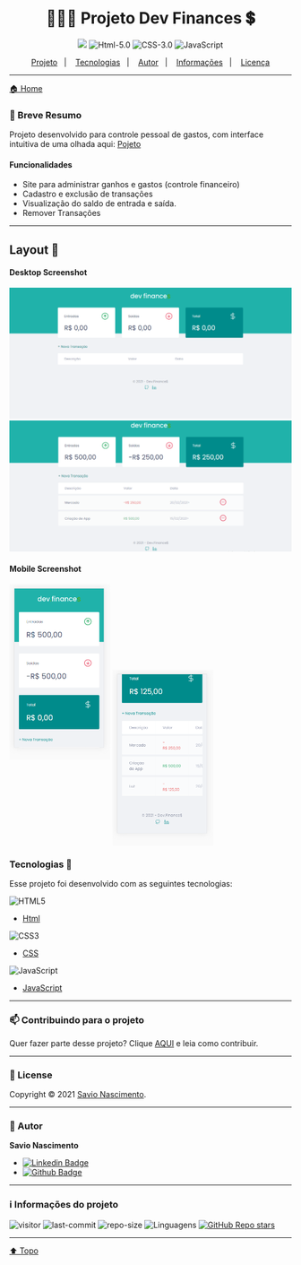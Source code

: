<h1 align="center"> 👨🏽‍💻 Projeto Dev Finances 💲<a id="top"></a> </h1> 

<div align="center">

![](https://img.shields.io/badge/license-MIT-lightseagreen)
![Html-5.0](https://img.shields.io/badge/Html-5.0-F16529?logo=html5&style=flat)
![CSS-3.0](https://img.shields.io/badge/Css-3.0-2965f1?logo=CSS3&style=flat)
![JavaScript](https://img.shields.io/badge/Java-Script-yellow?logo=javascript&style=flat) 

</div>

<p align="center">
    <a href="#Projeto">Projeto</a>&nbsp;&nbsp;&nbsp;|&nbsp;&nbsp;&nbsp;
    <a href="#tecnologias">Tecnologias</a>&nbsp;&nbsp;&nbsp;|&nbsp;&nbsp;&nbsp;
    <a href="#autor">Autor</a>&nbsp;&nbsp;&nbsp;|&nbsp;&nbsp;&nbsp;
    <a href="#info">Informações</a>&nbsp;&nbsp;&nbsp;|&nbsp;&nbsp;&nbsp;
    <a href="#license">Licença</a>
</p>

----

[🏠 Home](https://github.com/savionascimentodev/MaratonaDiscover)

### 🎯 Breve Resumo

Projeto desenvolvido para controle pessoal de gastos, com interface intuitiva de uma olhada aqui: [Pojeto](https://maratona-discover-seven.vercel.app/)<a id="Projeto"></a>

#### Funcionalidades

* Site para administrar ganhos e gastos (controle financeiro)
* Cadastro e exclusão de transações
* Visualização do saldo de entrada e saída.
* Remover Transações

---

## Layout 🚧

#### Desktop Screenshot

<img src="https://github.com/savionascimentodev/MaratonaDiscover/blob/main/assets/DevFinanceFull.png" width="550">

<br>

<img src="https://github.com/savionascimentodev/MaratonaDiscover/blob/main/assets/DevFinanceFull2.png" width="550">

#### Mobile Screenshot

<img src="https://github.com/savionascimentodev/MaratonaDiscover/blob/main/assets/DevFinanceMobile.png" width="180">

<img src="https://github.com/savionascimentodev/MaratonaDiscover/blob/main/assets/DevFinanceMobile2.png" width="180" align="center">

### Tecnologias 🚀 <a id="tecnologias"></a>

Esse projeto foi desenvolvido com as seguintes tecnologias:

![HTML5](https://img.shields.io/badge/-HTML5-F06426?style=flat-square&logoColor=fff&logo=HTML5)

- [Html](https://developer.mozilla.org/pt-BR/docs/Web/HTML)

![CSS3](https://img.shields.io/badge/-CSS3-5DAFEF?style=flat-square&logoColor=fff&logo=CSS3)

- [CSS](https://developer.mozilla.org/pt-BR/docs/Web/CSS)

![JavaScript](https://img.shields.io/badge/-JavaScript-FEAE32?style=flat-square&logoColor=fff&logo=javascript)

- [JavaScript](https://developer.mozilla.org/pt-BR/docs/Web/JavaScript)

---

### 📫 Contribuindo para o projeto

Quer fazer parte desse projeto? Clique [AQUI](https://github.com/savionascimentodev/MaratonaDiscover/blob/main/Contribuing.md) e leia como contribuir.

---

### 📝 License <a id="license"></a>

Copyright © 2021 [Savio Nascimento](https://github.com/savionascimentodev).<br/>

---

### 👤 Autor <a id="autor"></a>

**Savio Nascimento**

* [![Linkedin Badge](https://img.shields.io/badge/-SavioNascimento-blue?style=flat-square&logo=Linkedin&logoColor=white&link=https://www.linkedin.com/savio-nascimento)](https://www.linkedin.com/in/savio-nascimento/) 
* [![Github Badge](https://img.shields.io/badge/savionascimentodev-24292e?style=flat&logo=Github&logoColor=white&link=https://github.com/savionascimentodev)](https://github.com/savionascimentodev)

---

### ℹ️ Informações do projeto <a id="info"></a>

![visitor](https://visitor-badge.glitch.me/badge?page_id=savionascimentodev.MaratonaDiscover)
![last-commit](https://img.shields.io/github/last-commit/savionascimentodev/MaratonaDiscover?&color=lightseagreen) 
![repo-size](https://img.shields.io/github/repo-size/savionascimentodev/MaratonaDiscover?&color=lightseagreen) 
<img src="https://img.shields.io/github/languages/count/savionascimentodev/MaratonaDiscover?color=lightseagreen&style=flat" alt="Linguagens">
[![GitHub Repo stars](https://img.shields.io/github/stars/savionascimentodev/MaratonaDiscover?style=social)](https://github.com/savionascimentodev/MaratonaDiscover/stargazers) 

---

[⬆️ Topo](#top) <br>
